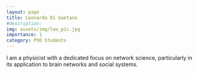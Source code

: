 ```yaml
---
layout: page
title: Leonardo Di Gaetano
#description: 
img: assets/img/leo_pic.jpg
importance: 1
category: PhD Students
---
```


I am a physicist with a dedicated focus on network science, particularly in its application to brain networks and social systems.